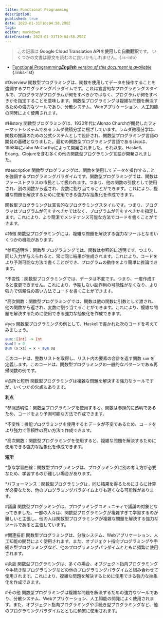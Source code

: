 ```yaml
---
title: Functional Programming
description: 
published: true
date: 2023-01-31T10:04:58.298Z
tags: 
editor: markdown
dateCreated: 2023-01-31T10:04:58.298Z
---
```


> この記事は **Google Cloud Translation APIを使用した自動翻訳**です。
いくつかの文書は原文を読むのに良いかもしれません。{.is-info}

- [Functional Programming***English** version of this document is available*](/en/Knowledge-base/Dictionary/functional-programming)
{.links-list}


#Overview
関数型プログラミングは、関数を使用してデータを操作することを強調するプログラミングパラダイムです。これは宣言的なプログラミングスタイルで、プログラマがプログラムが何をすべきかではなく、プログラムが何をすべきかを指定することを意味します。関数型プログラミングは複雑な問題を解決するための強力なツールであり、分散システム、Webアプリケーション、人工知能の開発によく使用されます。

#History
関数型プログラミングは、1930年代にAlonzo Churchが開発したフォーマットシステムであるラムダ微積分学に根ざしています。ラムダ微積分学は、関数の推論のための公式システムとして設計され、関数型プログラミング言語の開発の基礎となりました。最初の関数型プログラミング言語であるLispは、1958年にJohn McCarthyによって開発されました。それ以来、Haskell、Erlang、Clojureを含む多くの他の関数型プログラミング言語が開発されました。

#description
関数型プログラミングは、関数を使用してデータを操作することを強調するプログラミングパラダイムです。関数型プログラミングでは、関数はファーストクラスの市民として扱われます。つまり、他の関数の引数として使用され、別の関数から返され、変数に割り当てることができます。これにより、複雑な問題を解決するために使用できる強力な抽象化を作成できます。

関数型プログラミングは宣言的なプログラミングスタイルです。つまり、プログラマはプログラムが何をすべきかではなく、プログラムが何をすべきかを指定します。これにより、より簡潔でメンテナンス可能な方法でコードを書くことができます。

#特徴
関数型プログラミングには、複雑な問題を解決する強力なツールとなるいくつかの機能があります。

*参照透明性：関数型プログラミングでは、関数は参照的に透明です。つまり、同じ入力が与えられると、常に同じ結果が生成されます。これにより、コードをより予測可能な方法で書くことができ、プログラムの動作をより簡単に推論できます。

*不変性：関数型プログラミングでは、データは不変です。つまり、一度作成すると変更できません。これにより、予期しない副作用の可能性がなくなり、より強力で信頼性の高い方法でコードを書くことができます。

*高次関数：関数型プログラミングでは、関数は他の関数に引数として渡され、他の関数から返され、変数に割り当てることができます。これにより、複雑な問題を解決するために使用できる強力な抽象化を作成できます。

#yes
関数型プログラミングの例として、Haskellで書かれた次のコードを考えてみましょう。

```haskell
sum::[Int] -> Int
sum[] = 0
sum (x:xs) = x + sum xs
```

このコードは、整数リストを取得し、リスト内の要素の合計を返す関数 `sum` を定義します。このコードは、関数型プログラミングの一般的なパターンである再帰関数の例です。

#長所と短所
関数型プログラミングは複雑な問題を解決する強力なツールですが、いくつかの欠点もあります。

**利点**

*参照透明性：関数型プログラミングを使用すると、関数は参照的に透明であるため、コードをより予測可能な方法で作成できます。

*不変性：機能プログラミングを使用するとデータが不変であるため、コードをより強力で信頼性の高い方法で作成できます。

*高次関数：関数型プログラミングを使用すると、複雑な問題を解決するために使用できる強力な抽象化を作成できます。

**短所**

*急な学習曲線：関数型プログラミングは、プログラミングに別の考え方が必要なため、学習するのが難しい場合があります。

*パフォーマンス：関数型プログラミングは、同じ結果を得るためにさらに計算が必要なため、他のプログラミングパラダイムよりも遅くなる可能性があります。

#議論
関数型プログラミングは、プログラミングコミュニティで議論の対象となってきました。一部の人々は、関数型プログラミングが複雑すぎて学習するのが難しいと主張し、他の人は関数型プログラミングが複雑な問題を解決する強力なツールであると主張しています。

#関連技術
関数型プログラミングは、分散システム、Webアプリケーション、人工知能の開発によく使用されます。また、オブジェクト指向プログラミングや手続き型プログラミングなど、他のプログラミングパラダイムとともに頻繁に使用されます。

#余談
関数型プログラミングは、多くの場合、オブジェクト指向プログラミングや手続き型プログラミングなどの他のプログラミングパラダイムと組み合わせて使用されます。これにより、複雑な問題を解決するために使用できる強力な抽象化を作成できます。

#その他
関数型プログラミングは複雑な問題を解決するための強力なツールであり、分散システム、Webアプリケーション、人工知能の開発によく使用されます。また、オブジェクト指向プログラミングや手続き型プログラミングなど、他のプログラミングパラダイムとともに頻繁に使用されます。